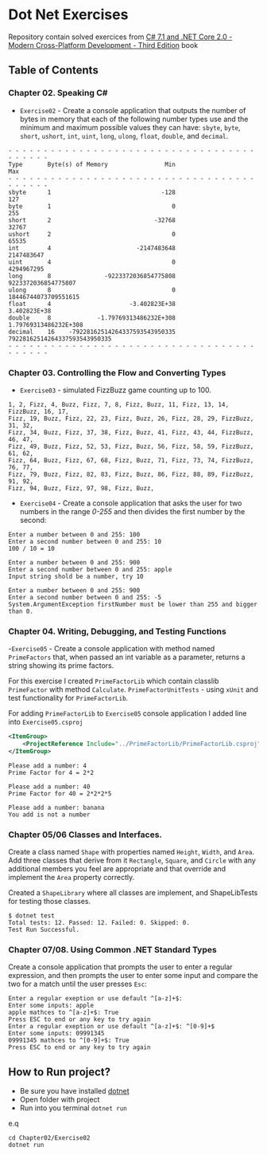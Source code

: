 # Dot Net Exercises

Repository contain solved exercices from [C# 7.1 and .NET Core 2.0 - Modern Cross-Platform Development - Third Edition](https://www.amazon.com/7-1-NET-Core-2-0-Cross-Platform/dp/1788398076) book

## Table of Contents
### Chapter 02. Speaking C#

- `Exercise02` - Create a console application that outputs the number of bytes
in memory that each of the following number types use and the minimum and maximum
possible values they can have: `sbyte`, `byte`, `short`, `ushort`, `int`, `uint`, `long`, `ulong`, `float`, `double`, and `decimal`.

```terminal
- - - - - - - - - - - - - - - - - - - - - - - - - - - - - - - - - - - - - - - - -
Type       Byte(s) of Memory                Min                            Max
- - - - - - - - - - - - - - - - - - - - - - - - - - - - - - - - - - - - - - - - -
sbyte      1                               -128                            127
byte       1                                  0                            255
short      2                             -32768                          32767
ushort     2                                  0                          65535
int        4                        -2147483648                     2147483647
uint       4                                  0                     4294967295
long       8               -9223372036854775808            9223372036854775807
ulong      8                                  0           18446744073709551615
float      4                      -3.402823E+38                   3.402823E+38
double     8             -1.79769313486232E+308          1.79769313486232E+308
decimal    16    -79228162514264337593543950335  79228162514264337593543950335
- - - - - - - - - - - - - - - - - - - - - - - - - - - - - - - - - - - - - - - - -
```

### Chapter 03. Controlling the Flow and Converting Types
- `Exercise03` - simulated FizzBuzz game counting up to 100.

```terminal
1, 2, Fizz, 4, Buzz, Fizz, 7, 8, Fizz, Buzz, 11, Fizz, 13, 14, FizzBuzz, 16, 17,
Fizz, 19, Buzz, Fizz, 22, 23, Fizz, Buzz, 26, Fizz, 28, 29, FizzBuzz, 31, 32,
Fizz, 34, Buzz, Fizz, 37, 38, Fizz, Buzz, 41, Fizz, 43, 44, FizzBuzz, 46, 47,
Fizz, 49, Buzz, Fizz, 52, 53, Fizz, Buzz, 56, Fizz, 58, 59, FizzBuzz, 61, 62,
Fizz, 64, Buzz, Fizz, 67, 68, Fizz, Buzz, 71, Fizz, 73, 74, FizzBuzz, 76, 77,
Fizz, 79, Buzz, Fizz, 82, 83, Fizz, Buzz, 86, Fizz, 88, 89, FizzBuzz, 91, 92,
Fizz, 94, Buzz, Fizz, 97, 98, Fizz, Buzz,
```
- `Exercise04` - Create a console application that asks the user for two numbers in the range *0-255* and then divides the first number by the second:

```terminal
Enter a number between 0 and 255: 100
Enter a second number between 0 and 255: 10
100 / 10 = 10

Enter a number between 0 and 255: 900
Enter a second number between 0 and 255: apple
Input string shold be a number, try 10

Enter a number between 0 and 255: 900
Enter a second number between 0 and 255: -5
System.ArgumentException firstNumber must be lower than 255 and bigger than 0.
```
### Chapter 04. Writing, Debugging, and Testing Functions
-`Exercise05` - Create a console application with method named `PrimeFactors`
that, when passed an int variable as a parameter, returns a string showing its prime factors.

For this exercise I created `PrimeFactorLib` which contain classlib `PrimeFactor` with method `Calculate`.
`PrimeFactorUnitTests` - using `xUnit` and test functionality for `PrimeFactorLib`.

For adding `PrimeFactorLib` to `Exercise05` console application I added line into `Exercise05.csproj`

```xml
<ItemGroup>
    <ProjectReference Include="../PrimeFactorLib/PrimeFactorLib.csproj" />
</ItemGroup>
```

```terminal
Please add a number: 4
Prime Factor for 4 = 2*2

Please add a number: 40
Prime Factor for 40 = 2*2*2*5

Please add a number: banana
You add is not a number
```

### Chapter 05/06 Classes and Interfaces.
Create a class named `Shape` with properties named `Height`, `Width`, and `Area`.
Add three classes that derive from it `Rectangle`, `Square`, and `Circle` with any
additional members you feel are appropriate and that override and implement the `Area`
property correctly.

Created a `ShapeLibrary` where all classes are implement, and ShapeLibTests for testing those classes.
```terminal
$ dotnet test
Total tests: 12. Passed: 12. Failed: 0. Skipped: 0.
Test Run Successful.
```

### Chapter 07/08. Using Common .NET Standard Types

Create a console application that prompts the user to enter a regular
expression, and then prompts the user to enter some input and compare the two for a match until the user presses `Esc`:

```terminal
Enter a regular exeption or use default ^[a-z]+$:
Enter some inputs: apple
apple mathces to ^[a-z]+$: True
Press ESC to end or any key to try again
Enter a regular exeption or use default ^[a-z]+$: ^[0-9]+$
Enter some inputs: 09991345
09991345 mathces to ^[0-9]+$: True
Press ESC to end or any key to try again
```

## How to Run project?
- Be sure you have installed [dotnet](https://dotnet.microsoft.com/download)
- Open folder with project
- Run into you terminal `dotnet run`
  
e.q
```terminal
cd Chapter02/Exercise02
dotnet run
```

